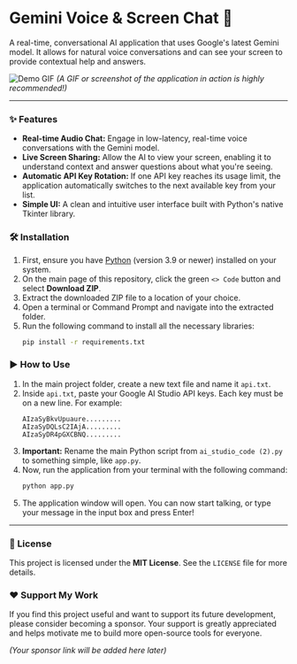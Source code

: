 # Gemini Voice & Screen Chat 🚀

A real-time, conversational AI application that uses Google's latest Gemini model. It allows for natural voice conversations and can see your screen to provide contextual help and answers.

![Demo GIF](https://placehold.co/600x400/282c34/white?text=Your+Application+Screenshot+Here)
*(A GIF or screenshot of the application in action is highly recommended!)*

---

### ✨ Features

*   **Real-time Audio Chat:** Engage in low-latency, real-time voice conversations with the Gemini model.
*   **Live Screen Sharing:** Allow the AI to view your screen, enabling it to understand context and answer questions about what you're seeing.
*   **Automatic API Key Rotation:** If one API key reaches its usage limit, the application automatically switches to the next available key from your list.
*   **Simple UI:** A clean and intuitive user interface built with Python's native Tkinter library.

### 🛠️ Installation

1.  First, ensure you have [Python](https://www.python.org/downloads/) (version 3.9 or newer) installed on your system.
2.  On the main page of this repository, click the green `<> Code` button and select **Download ZIP**.
3.  Extract the downloaded ZIP file to a location of your choice.
4.  Open a terminal or Command Prompt and navigate into the extracted folder.
5.  Run the following command to install all the necessary libraries:
    ```bash
    pip install -r requirements.txt
    ```

### ▶️ How to Use

1.  In the main project folder, create a new text file and name it `api.txt`.
2.  Inside `api.txt`, paste your Google AI Studio API keys. Each key must be on a new line. For example:
    ```
    AIzaSyBkvUpuaure.........
    AIzaSyDQLsC2IAjA.........
    AIzaSyDR4pGXCBNQ.........
    ```
3.  **Important:** Rename the main Python script from `ai_studio_code (2).py` to something simple, like `app.py`.
4.  Now, run the application from your terminal with the following command:
    ```bash
    python app.py
    ```
5.  The application window will open. You can now start talking, or type your message in the input box and press Enter!

---

### 📜 License

This project is licensed under the **MIT License**. See the `LICENSE` file for more details.

### ❤️ Support My Work

If you find this project useful and want to support its future development, please consider becoming a sponsor. Your support is greatly appreciated and helps motivate me to build more open-source tools for everyone.

*(Your sponsor link will be added here later)*
